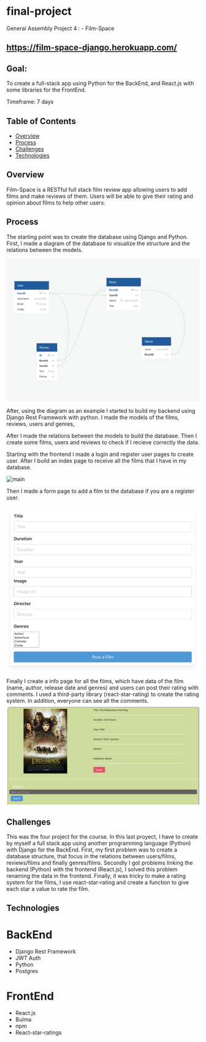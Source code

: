 # final-project

General Assembly Project 4 : - Film-Space

## https://film-space-django.herokuapp.com/

## Goal: 
To create a full-stack app using Python for the BackEnd, and React.js with some libraries for the FrontEnd.

Timeframe: 7 days

## Table of Contents

- [Overview](#overview)
- [Process](#process)
- [Challenges](#challenges)
- [Technologies](#technologies)

## Overview

Film-Space is a RESTful full stack film review app allowing users to add films and make reviews of them. Users will be able to give their rating and opinion about films to help other users.

## Process

The starting point was to create the database using Django and Python. First, I made a diagram of the database to visualize the structure and the relations between the models.

![database](assets/database.png)

After, using the diagram as an example I started to build my backend using Django Rest Framework with python. I made the models of the films, reviews, users and genres, 

After I made the relations between the models to build the database. Then I create some films, users and reviews to check if I recieve correctly the data.

Starting with the frontend I made a login and register user pages to create user. After I build an index page to receive all the films that I have in my database.

![main](assets/Film-Space.png)

Then I made a form page to add a film to the database if you are a register user.

![filmform](assets/Filmform.png)

Finally I create a info page for all the films, which have data of the film (name, author, release date and genres) and users can post their rating with comments. I used a third-party library (react-star-rating) to create the rating system. In addition, everyone can see all the comments.
![filminfo](assets/Filminfo.png)

## Challenges

This was the four project for the course. In this last proyect, I have to create by myself a full stack app using another programming language (Python) with Django for the BackEnd. First, my first problem was to create a database structure, that focus in the relations between users/films, reviews/films and finally genres/films. Secondly I got problems linking the backend (Python) with the frontend (React.js), I solved this problem renaming the data in the frontend.
Finally, it was tricky to make a rating system for the films, I use react-star-rating and create a function to give each star a value to rate the film. 

## Technologies

# BackEnd

- Django Rest Framework
- JWT Auth
- Python
- Postgres

# FrontEnd

- React.js
- Bulma
- npm
- React-star-ratings

